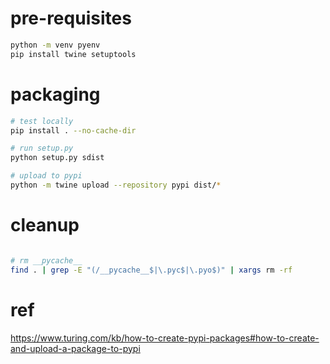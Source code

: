 # pre-requisites

```bash
python -m venv pyenv
pip install twine setuptools
```

# packaging

```bash
# test locally
pip install . --no-cache-dir

# run setup.py
python setup.py sdist

# upload to pypi
python -m twine upload --repository pypi dist/*
```

# cleanup

```bash

# rm __pycache__
find . | grep -E "(/__pycache__$|\.pyc$|\.pyo$)" | xargs rm -rf
```

# ref

https://www.turing.com/kb/how-to-create-pypi-packages#how-to-create-and-upload-a-package-to-pypi
